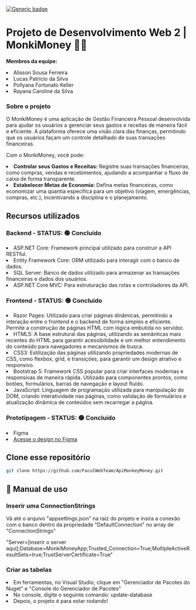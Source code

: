 [![Generic badge](https://img.shields.io/badge/STATUS%20DO%20PROJETO-CONCLUIDO-green)](https://shields.io/)

# Projeto de Desenvolvimento Web 2 | MonkiMoney 🐒💸
<p><b>Membros da equipe:</b></p>
<li>Alisson Sousa Ferreira</li>
<li>Lucas Patricio da Silva</li>
<li>Pollyana Fortunato Keller </li>
<li>Rayana Caroline da Silva</li>

<h3>Sobre o projeto</h3>
<p>O MonkiMoney é uma aplicação de Gestão Financeira Pessoal desenvolvida para ajudar os usuários a gerenciar seus gastos e receitas de maneira fácil e eficiente. A plataforma oferece uma visão clara das finanças, permitindo que os usuários façam um controle detalhado de suas transações financeiras.</p>

<p>Com o MonkiMoney, você pode:</p>

<li><b>Controlar seus Gastos e Receitas:</b> Registre suas transações financeiras, como compras, vendas e recebimentos, ajudando a acompanhar o fluxo de caixa de forma transparente.</li>

<li><b>Estabelecer Metas de Economia:</b> Defina metas financeiras, como economizar uma quantia específica para um objetivo (viagem, emergências, compras, etc.), incentivando a disciplina e o planejamento.</li>

## Recursos utilizados
<h3>Backend - STATUS: 🟢 Concluído </h3>
<li>ASP.NET Core: Framework principal utilizado para construir a API RESTful.</li>
<li>Entity Framework Core: ORM utilizado para interagir com o banco de dados.</li>
<li>SQL Server: Banco de dados utilizado para armazenar as transações financeiras e dados dos usuários.</li>
<li>ASP.NET Core MVC: Para estruturação das rotas e controladores da API.</li>

<h3>Frontend - STATUS: 🟢 Concluído </h3>
<li>Razor Pages: Utilizado para criar páginas dinâmicas, permitindo a interação entre o frontend e o backend de forma simples e eficiente. Permite a construção de páginas HTML com lógica embutida no servidor.</li>
<li>HTML5: A base estrutural das páginas, utilizando as semânticas mais recentes do HTML para garantir acessibilidade e um melhor entendimento do conteúdo para navegadores e mecanismos de busca.</li>
<li>CSS3: Estilização das páginas utilizando propriedades modernas de CSS, como flexbox, grid, e transições, para garantir um design atrativo e responsivo.</li>
<li>Bootstrap 5: Framework CSS popular para criar interfaces modernas e responsivas de maneira rápida. Utilizado para componentes prontos, como botões, formulários, barras de navegação e layout fluído.</li>
<li>JavaScript: Linguagem de programação utilizada para manipulação do DOM, criando interatividade nas páginas, como validação de formulários e atualização dinâmica de conteúdos sem recarregar a página.</li>
<h3>Prototipagem - STATUS: 🟢 Concluído</h3>
<li>Figma</li>
<li><a href="https://www.figma.com/design/cQbVID5jHFaUfLBhSTZzL4/MonkiMoneyApp?node-id=0-1&node-type=canvas&t=dfIQa5Vv7jrGOUjI-0" target="_blank">Acesse o design no Figma</a></li>

## Clone esse repositório
```bash
git clone https://github.com/FaculWebTeam/ApiMonkeyMoney.git
```
## 🔧 Manual de uso
<h3>Inserir uma ConnectionStrings</h3>
<p> Vá até o arquivo "appsettings.json" na raiz do projeto e insira a conexão com o banco dentro da propriedade "DefaultConnection" no array de "ConnectionStrings"</p>
<p>"Server=[inserir o server aqui];Database=MonkiMoneyApp;Trusted_Connection=True;MultipleActiveResultSets=true;TrustServerCertificate=True"</p>
<h3>Criar as tabelas</h3>
<li>Em ferramentas, no Visual Studio, clique em "Gerenciador de Pacotes do Nuget" e "Console do Gerenciador de Pacotes"</li>
<li>No console, digite o seguinte comando: update-database</li>
<li>Depois, o projeto é para estar rodando! </li>
